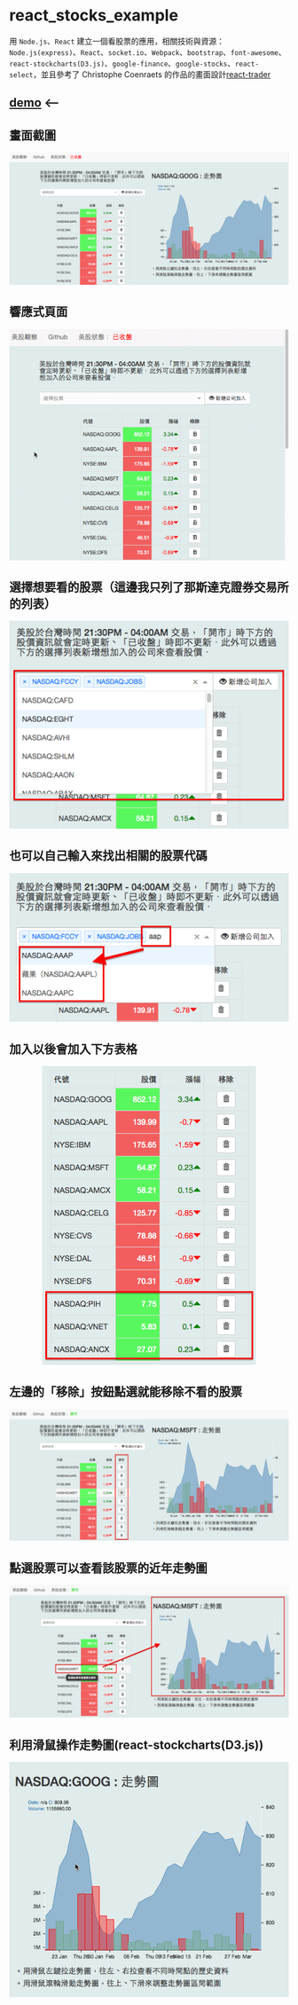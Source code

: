 # react_stocks_example

用 `Node.js`、`React` 建立一個看股票的應用，相關技術與資源：`Node.js(express)`、`React`、`socket.io`、`Webpack`、`bootstrap`、`font-awesome`、`react-stockcharts(D3.js)`、`google-finance`、`google-stocks`、`react-select`，並且參考了 Christophe Coenraets 的作品的畫面設計[react-trader](https://github.com/ccoenraets/react-trader)

## [demo](http://35.163.223.176/) <--

 ## 畫面截圖
<p align="center">
<img src ="doc/images/11.png" />
</p>

 ## 響應式頁面
<p align="center">
<img src ="doc/images/12.gif" />
</p>

## 選擇想要看的股票（這邊我只列了那斯達克證券交易所的列表）
<p align="center"> <img src ="doc/images/8.png" /></p>

## 也可以自己輸入來找出相關的股票代碼
<p align="center"> <img src ="doc/images/9.png" /> </p>

## 加入以後會加入下方表格   
<p align="center"> <img src ="doc/images/10.png" /> </p>

## 左邊的「移除」按鈕點選就能移除不看的股票
<p align="center">
<img src ="doc/images/3.png" />
</p>

 ## 點選股票可以查看該股票的近年走勢圖
<p align="center">
<img src ="doc/images/2.png" />
</p>

 ## 利用滑鼠操作走勢圖(react-stockcharts(D3.js))
<p align="center">
<img src ="doc/images/13.gif" />
</p>